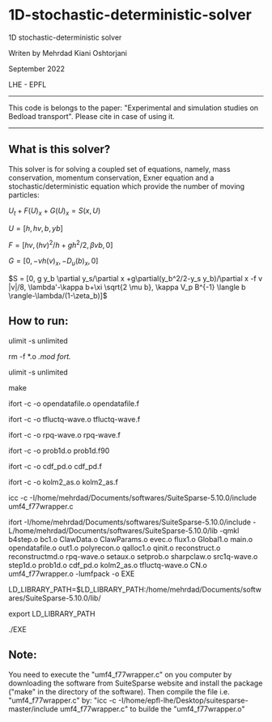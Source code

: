 # 1D-stochastic-deterministic-solver

1D stochastic-deterministic solver

Writen by Mehrdad Kiani Oshtorjani 

September 2022                  

LHE - EPFL              

---

This code is belongs to the paper: "Experimental and simulation studies on Bedload transport". Please cite in case of using it.

---

What is this solver?
---
This solver is for solving a coupled set of equations, namely, mass conservation, momentum conservation, Exner equation and a stochastic/deterministic equation which provide the number of moving particles:

$U_t + F(U)_x + G(U)_x = S(x,U)$

$U = [h, hv, b, yb]$

$F = [hv, (hv)^2/h+g h^2/2, \beta v b, 0]$

$G = [0, -\nu h (v)_x, -D_u (b)_x, 0]$

$S = [0, g y_b \partial y_s/\partial x +g\partial(y_b^2/2-y_s y_b)/\partial x -f v |v|/8, \lambda'-\kappa b+\xi \sqrt{2 \mu b}, \kappa V_p B^{-1} \langle b \rangle-\lambda/(1-\zeta_b)]$ 

  
How to run:
---
  
ulimit -s unlimited

rm -f *.o *.mod fort.*
  
ulimit -s unlimited
  
make
  
ifort -c -o opendatafile.o opendatafile.f
  
ifort -c -o tfluctq-wave.o tfluctq-wave.f
  
ifort -c -o rpq-wave.o rpq-wave.f
  
ifort -c -o prob1d.o prob1d.f90
  
ifort -c -o cdf_pd.o cdf_pd.f
  
ifort -c -o kolm2_as.o kolm2_as.f

icc -c -I/home/mehrdad/Documents/softwares/SuiteSparse-5.10.0/include umf4_f77wrapper.c


ifort -I/home/mehrdad/Documents/softwares/SuiteSparse-5.10.0/include -L/home/mehrdad/Documents/softwares/SuiteSparse-5.10.0/lib -qmkl b4step.o bc1.o ClawData.o ClawParams.o evec.o flux1.o Global1.o main.o opendatafile.o out1.o polyrecon.o qalloc1.o qinit.o reconstruct.o reconstructmd.o rpq-wave.o setaux.o setprob.o sharpclaw.o src1q-wave.o step1d.o prob1d.o cdf_pd.o kolm2_as.o tfluctq-wave.o CN.o umf4_f77wrapper.o -lumfpack -o EXE

  
LD_LIBRARY_PATH=$LD_LIBRARY_PATH:/home/mehrdad/Documents/softwares/SuiteSparse-5.10.0/lib/
  
export LD_LIBRARY_PATH
  
./EXE

  
Note:
---
  
You need to execute the "umf4_f77wrapper.c" on you computer by downloading the software from SuiteSparse website and install the package ("make" in the directory of the software). Then compile the file i.e. "umf4_f77wrapper.c" by: "icc -c -I/home/epfl-lhe/Desktop/suitesparse-master/include umf4_f77wrapper.c" to builde the "umf4_f77wrapper.o"






